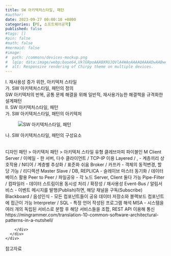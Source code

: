 ```yaml
---
title: SW 아키텍처스타일, 패턴
#author: 
date: 2023-09-27 00:00:10 +0800
categories: [PE, 소프트웨어공학]
published: false
#tags: []
#pin: false
#math: false
#mermaid: false
#image:
#  path: /commons/devices-mockup.png
#  lqip: data:image/webp;base64,UklGRpoAAABXRUJQVlA4WAoAAAAQAAAADwAABwAAQUxQSDIAAAARL0AmbZurmr57yyIiqE8oiG0bejIYEQTgqiDA9vqnsUSI6H+oAERp2HZ65qP/VIAWAFZQOCBCAAAA8AEAnQEqEAAIAAVAfCWkAALp8sF8rgRgAP7o9FDvMCkMde9PK7euH5M1m6VWoDXf2FkP3BqV0ZYbO6NA/VFIAAAA
#  alt: Responsive rendering of Chirpy theme on multiple devices.
---
```


<div class="post-wrap">
  <div class="para">
    <div class="para-title">
      I. 재사용성 증가 위한, 아키텍처 스타일
    </div>
    <div class="para-cntnt">
      <div class="para">
        <div class="para-title">
          가. SW 아키텍처스타일, 패턴의 정의
        </div>
        <div class="para-cntnt">
            SW 아키텍처의 반복, 공통 문제 해결을 위해 일반적, 재사용가능한 해결책을 규격화한 설계패턴
        </div>
      </div>
    </div>
  </div>
  
  <div class="para">
    <div class="para-title">
      II. SW 아키텍처스타일, 패턴
    </div>
    <div class="para-cntnt">
      <div class="para">
        <div class="para-title">
          가. SW 아키텍처스타일, 패턴의 아키텍처
        </div>
        <div class="para-cntnt">
          <figure class="post-figure">
            <img src="/assets/img/posts/SW-아키텍처스타일,-패턴.png" alt="SW 아키텍처스타일, 패턴">
<!--            <figcaption>Source: Unveiling the Metaverse: Exploring Emerging Trends, Multifaceted Perspectives, and Future Challenges</figcaption>-->
          </figure>
        </div>
      </div>
      <div class="para">
        <div class="para-title">
          나. SW 아키텍처스타일, 패턴의 구성요소
        </div>
        <div class="para-cntnt">
          <table class="post-table">
          </table>
            디자인 패턴 &gt; 아키텍처 패턴 &gt; 아키텍처 스타일
유형 클레브마피 파이블인 M
  Client Server / 이메일 - 한 서버, 다수 클라이언트 / TCP-IP 이용
  Layered / ,  - 계층끼리 상호작용 / N티어 / 계층별 추상화 / 표준화 쉬움
  Broker / 카프카 - 객체의 동적변경, 할당 가능 / 리디렉션
  Master Slave / DB, REPLICA - 슬레이브 마스터 동기화 / 데이터베이스 활용
  Peer to Peer / 파일공유 - 각 노드 Server, Client 둘다 가능
  Pipe-Filter / 컴파일러 - 데이터 스트림이용 동시성 처리 / 확장성 / 재사용성
  Event-Bus / 알림서비스 - 이벤트 메시지를 발행(Publish)하면, 해당 채널을 구독(Subscribe)
  Blackboard / 음성인식 - 모든 컴포넌트들이 공유 데이터 저장소와 블랙보드 컴포넌트에 접근이 가능
  Interpreter / SQL - 특정 언어 작성된 프로그램 해석
  MSA - 시스템을 여러 개의 독립된 서비스로 분할 후 해당 서비스들을 조합, REST API 이용해 통신
https://mingrammer.com/translation-10-common-software-architectural-patterns-in-a-nutshell/

        </div>
      </div>
    </div>
  </div>

  <div class="refr-wrap">
    <div class="refr-title">
        참고자료
    </div>
    <ol class="refr-list">
    <!--    <li>(나현식, 최대선) <a target="_blank" href="https://scienceon.kisti.re.kr/commons/util/originalView.do?cn=JAKO202225948430499&oCn=JAKO202225948430499&dbt=JAKO&journal=NJOU00291864">메타버스 보안 위협 요소 및 대응 방안 검토</a></li>-->
    <!--    <li>(M. Uddin, S. Manickam, H. Ullah, M. Obaidat and A. Dandoush) <a target="_blank" href="https://ieeexplore.ieee.org/abstract/document/10138386">Unveiling the Metaverse: Exploring Emerging Trends, Multifaceted Perspectives, and Future Challenges</a></li>-->
    </ol>
  </div>
</div>
